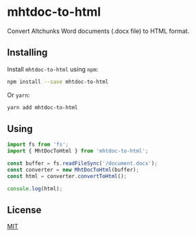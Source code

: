 # mhtdoc-to-html

Convert Altchunks Word documents (.docx file) to HTML format.

## Installing

Install `mhtdoc-to-html` using `npm`:

```bash
npm install --save mhtdoc-to-html
```

Or `yarn`:

```bash
yarn add mhtdoc-to-html
```

## Using

```typescript
import fs from 'fs';
import { MhtDocToHtml } from 'mhtdoc-to-html';

const buffer = fs.readFileSync('/document.docx');
const converter = new MhtDocToHtml(buffer);
const html = converter.convertToHtml();

console.log(html);
```

## License

[MIT](LICENSE)

